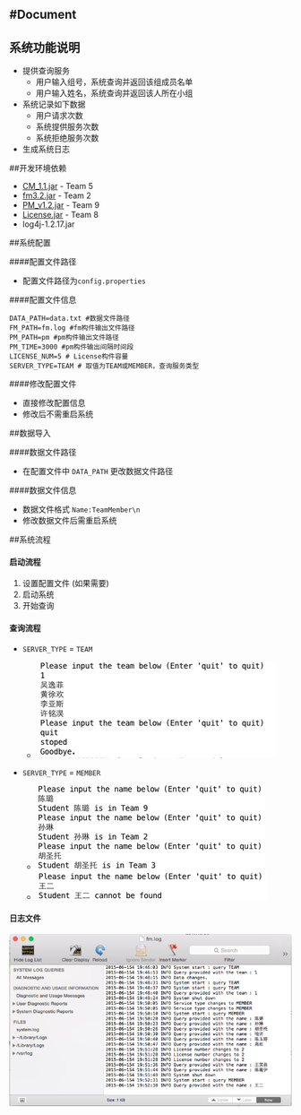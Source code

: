 #Document
---
## 系统功能说明

+ 提供查询服务
	+ 用户输入组号，系统查询并返回该组成员名单
	+ 用户输入姓名，系统查询并返回该人所在小组
+ 系统记录如下数据
	+ 用户请求次数
	+ 系统提供服务次数
	+ 系统拒绝服务次数
+ 生成系统日志

##开发环境依赖

+ [CM_1.1.jar](https://github.com/TJSoftwareReuse/DeliverComponents/tree/master/CM/T5/CM_1.1) - Team 5
+ [fm3.2.jar](https://github.com/TJSoftwareReuse/DeliverComponents/tree/master/FM/T2/3.2) - Team 2
+ [PM_v1.2.jar](https://github.com/TJSoftwareReuse/DeliverComponents/tree/master/PM/T9/1.2) - Team 9
+ [License.jar](https://github.com/TJSoftwareReuse/DeliverComponents/tree/master/License/T8/lastest_version) - Team 8
+ log4j-1.2.17.jar 

##系统配置

####配置文件路径

+ 配置文件路径为`config.properties`

####配置文件信息
	
	DATA_PATH=data.txt #数据文件路径
	FM_PATH=fm.log #fm构件输出文件路径
	PM_PATH=pm #pm构件输出文件路径
	PM_TIME=3000 #pm构件输出间隔时间段
	LICENSE_NUM=5 # License构件容量
	SERVER_TYPE=TEAM # 取值为TEAM或MEMBER，查询服务类型
	
####修改配置文件

+ 直接修改配置信息
+ 修改后不需重启系统

##数据导入

####数据文件路径

+ 在配置文件中 `DATA_PATH` 更改数据文件路径

####数据文件信息

+ 数据文件格式 `Name:TeamMember\n`
+ 修改数据文件后需重启系统

##系统流程

#### 启动流程

1. 设置配置文件 (如果需要)
2. 启动系统
3. 开始查询

#### 查询流程

+ `SERVER_TYPE` = `TEAM`

	+ ![TeamQuery](img/TeamQuery.png)

+ `SERVER_TYPE` = `MEMBER`

	+ ![MemberQuery](img/MemberQuery.png)
	+ ![MemberQueryFailed](img/MemberQueryFailed.png)
	
#### 日志文件

![fm_log](img/fm_log.png)